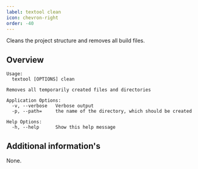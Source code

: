 ```yaml
---
label: textool clean
icon: chevron-right
order: -40
---
```


Cleans the project structure and removes all build files.

## Overview

```shell
Usage:
  textool [OPTIONS] clean

Removes all temporarily created files and directories

Application Options:
  -v, --verbose   Verbose output
  -p, --path=     the name of the directory, which should be created

Help Options:
  -h, --help      Show this help message
```
## Additional information's

None.
